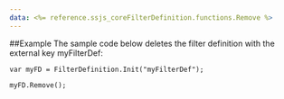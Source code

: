 ```yaml
---
data: <%= reference.ssjs_coreFilterDefinition.functions.Remove %>
---
```


##Example
The sample code below deletes the filter definition with the external key myFilterDef:
```
var myFD = FilterDefinition.Init("myFilterDef");

myFD.Remove();
```
